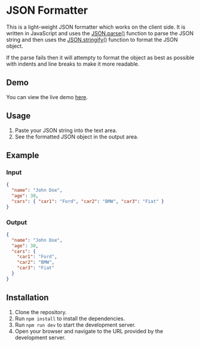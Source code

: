 # JSON Formatter

This is a light-weight JSON formatter which works on the client side. It is written in JavaScript and uses the [JSON.parse()](https://developer.mozilla.org/en-US/docs/Web/JavaScript/Reference/Global_Objects/JSON/parse) function to parse the JSON string and then uses the [JSON.stringify()](https://developer.mozilla.org/en-US/docs/Web/JavaScript/Reference/Global_Objects/JSON/stringify) function to format the JSON object.

If the parse fails then it will attempty to format the object as best as possible with indents and line breaks to make it more readable.

## Demo

You can view the live demo [here](https://json.open-pages.com/).

## Usage

1. Paste your JSON string into the text area.
2. See the formatted JSON object in the output area.

## Example

### Input

```json
{
  "name": "John Doe",
  "age": 30,
  "cars": { "car1": "Ford", "car2": "BMW", "car3": "Fiat" }
}
```

### Output

```json
{
  "name": "John Doe",
  "age": 30,
  "cars": {
    "car1": "Ford",
    "car2": "BMW",
    "car3": "Fiat"
  }
}
```

## Installation

1. Clone the repository.
2. Run `npm install` to install the dependencies.
3. Run `npm run dev` to start the development server.
4. Open your browser and navigate to the URL provided by the development server.
